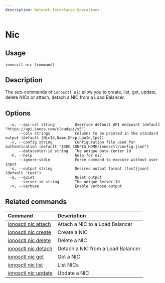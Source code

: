 ```yaml
---
description: Network Interfaces Operations
---
```


# Nic

## Usage

```text
ionosctl nic [command]
```

## Description

The sub-commands of `ionosctl nic` allow you to create, list, get, update, delete NICs or attach, detach a NIC from a Load Balancer.

## Options

```text
  -u, --api-url string         Override default API endpoint (default "https://api.ionos.com/cloudapi/v5")
      --cols strings           Columns to be printed in the standard output (default [NicId,Name,Dhcp,LanId,Ips])
  -c, --config string          Configuration file used for authentication (default "$XDG_CONFIG_HOME/ionosctl/config.json")
      --datacenter-id string   The unique Data Center Id
  -h, --help                   help for nic
      --ignore-stdin           Force command to execute without user input
  -o, --output string          Desired output format [text|json] (default "text")
  -q, --quiet                  Quiet output
      --server-id string       The unique Server Id
  -v, --verbose                Enable verbose output
```

## Related commands

| Command | Description |
| :------ | :---------- |
| [ionosctl nic attach](attach/) | Attach a NIC to a Load Balancer |
| [ionosctl nic create](create.md) | Create a NIC |
| [ionosctl nic delete](delete.md) | Delete a NIC |
| [ionosctl nic detach](detach.md) | Detach a NIC from a Load Balancer |
| [ionosctl nic get](get.md) | Get a NIC |
| [ionosctl nic list](list.md) | List NICs |
| [ionosctl nic update](update.md) | Update a NIC |

